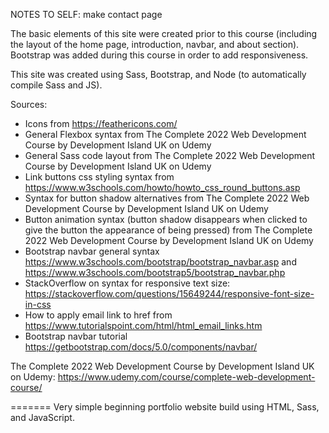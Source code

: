 NOTES TO SELF:
make contact page

The basic elements of this site were created prior to this course (including the layout of the home page, introduction, navbar, and about section). Bootstrap was added during this course in order to add responsiveness.

This site was created using Sass, Bootstrap, and Node (to automatically compile Sass and JS).


Sources:
- Icons from https://feathericons.com/ 
- General Flexbox syntax from The Complete 2022 Web Development Course by Development Island UK on Udemy
- General Sass code layout from The Complete 2022 Web Development Course by Development Island UK on Udemy
- Link buttons css styling syntax from https://www.w3schools.com/howto/howto_css_round_buttons.asp 
- Syntax for button shadow alternatives from The Complete 2022 Web Development Course by Development Island UK on Udemy
- Button animation syntax (button shadow disappears when clicked to give the button the appearance of being pressed) from The Complete 2022 Web Development Course by Development Island UK on Udemy
- Bootstrap navbar general syntax https://www.w3schools.com/bootstrap/bootstrap_navbar.asp and https://www.w3schools.com/bootstrap5/bootstrap_navbar.php 
- StackOverflow on syntax for responsive text size: https://stackoverflow.com/questions/15649244/responsive-font-size-in-css 
- How to apply email link to href from https://www.tutorialspoint.com/html/html_email_links.htm 
- Bootstrap navbar tutorial https://getbootstrap.com/docs/5.0/components/navbar/

The Complete 2022 Web Development Course by Development Island UK on Udemy: https://www.udemy.com/course/complete-web-development-course/ 

=======
Very simple beginning portfolio website build using HTML, Sass, and JavaScript.